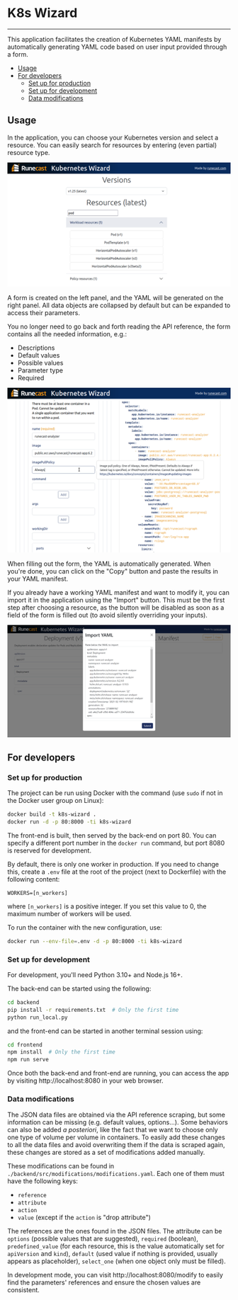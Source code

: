 # K8s Wizard

---

This application facilitates the creation of Kubernetes YAML manifests by automatically generating YAML code based on user input provided through a form.

- [Usage](#usage)
- [For developers](#for-developers)
  - [Set up for production](#set-up-for-production)
  - [Set up for development](#set-up-for-development)
  - [Data modifications](#data-modifications)

## Usage

In the application, you can choose your Kubernetes version and select a resource. You can easily search for resources by entering (even partial) resource type. 

![Screen 1 - Selecting resources](images/readme-screen1.png)

A form is created on the left panel, and the YAML will be generated on the right panel.
All data objects are collapsed by default but can be expanded to access their parameters.

You no longer need to go back and forth reading the API reference, the form contains all the needed information, e.g.:
- Descriptions
- Default values
- Possible values
- Parameter type
- Required

![Screen 2 - Editing deployment manifest](images/readme-screen2.png)

When filling out the form, the YAML is automatically generated.
When you're done, you can click on the "Copy" button and paste the results in your YAML manifest.

If you already have a working YAML manifest and want to modify it, you can import it in the application using the "Import" button.
This must be the first step after choosing a resource, as the button will be disabled as soon as a field of the form is filled out (to avoid silently overriding your inputs).

![Screen 3 - Importing manifest](images/readme-screen3.png)

## For developers

### Set up for production

The project can be run using Docker with the command (use `sudo` if not in the Docker user group on Linux):
```bash
docker build -t k8s-wizard .
docker run -d -p 80:8000 -ti k8s-wizard
```
The front-end is built, then served by the back-end on port 80.
You can specify a different port number in the `docker run` command, but port 8080 is reserved for development.

By default, there is only one worker in production. If you need to change this, create a `.env` file at the root of the project (next to Dockerfile) with the following content:
```env
WORKERS=[n_workers]
```
where `[n_workers]` is a positive integer.
If you set this value to 0, the maximum number of workers will be used.

To run the container with the new configuration, use:
```bash
docker run --env-file=.env -d -p 80:8000 -ti k8s-wizard
```

### Set up for development

For development, you'll need Python 3.10+ and Node.js 16+.

The back-end can be started using the following:
```bash
cd backend
pip install -r requirements.txt  # Only the first time
python run_local.py
```
and the front-end can be started in another terminal session using:
```bash
cd frontend
npm install  # Only the first time
npm run serve
```
Once both the back-end and front-end are running, you can access the app by visiting http://localhost:8080 in your web browser.

### Data modifications

The JSON data files are obtained via the API reference scraping, but some information can be missing (e.g. default values, options...).
Some behaviors can also be added *a posteriori*, like the fact that we want to choose only one type of volume per volume in containers.
To easily add these changes to all the data files and avoid overwriting them if the data is scraped again, these changes are stored as a set of modifications added manually.

These modifications can be found in `./backend/src/modifications/modifications.yaml`.
Each one of them must have the following keys:
- `reference`
- `attribute`
- `action`
- `value` (except if the `action` is "drop attribute")

The references are the ones found in the JSON files.
The attribute can be `options` (possible values that are suggested), `required` (boolean), `predefined_value` (for each resource, this is the value automatically set for `apiVersion` and `kind`), `default` (used value if nothing is provided, usually appears as placeholder), `select_one` (when one object only must be filled).

In development mode, you can visit http://localhost:8080/modify to easily find the parameters' references and ensure the chosen values are consistent.
